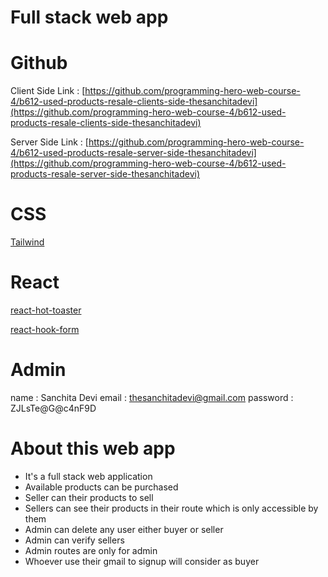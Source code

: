 # Full stack web app

# Github

Client Side Link : [https://github.com/programming-hero-web-course-4/b612-used-products-resale-clients-side-thesanchitadevi](https://github.com/programming-hero-web-course-4/b612-used-products-resale-clients-side-thesanchitadevi)

Server Side Link : [https://github.com/programming-hero-web-course-4/b612-used-products-resale-server-side-thesanchitadevi](https://github.com/programming-hero-web-course-4/b612-used-products-resale-server-side-thesanchitadevi)

# CSS 

[Tailwind](https://tailwindcss.com/)

# React

[react-hot-toaster](https://react-hot-toast.com/)

[react-hook-form](https://react-hook-form.com/)

# Admin

name : Sanchita Devi
email : thesanchitadevi@gmail.com
password : ZJLsTe@G@c4nF9D

# About this web app

* It's a full stack web application
* Available products can be purchased
* Seller can their products to sell
* Sellers can see their products in their route which is only accessible by them
* Admin can delete any user either buyer or seller
* Admin can verify sellers
* Admin routes are only for admin
* Whoever use their gmail to signup will consider as buyer